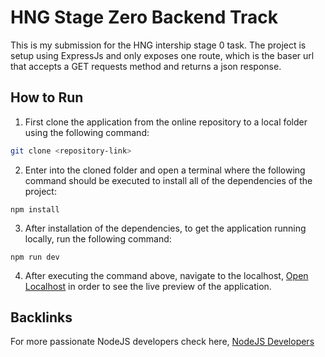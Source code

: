 # HNG Stage Zero Backend Track
This is my submission for the HNG intership stage 0 task. The project is setup using ExpressJs and only exposes one route, which is the baser url that accepts a GET requests method and returns a json response.


## How to Run
1. First clone the application from the online repository to a local folder using the following command:
```bash
git clone <repository-link>
```

2. Enter into the cloned folder and open a terminal where the following command should be executed to install all of the dependencies of the project:
```node
npm install
```

3. After installation of the dependencies, to get the application running locally, run the following command:
```node
npm run dev
```

4. After executing the command above, navigate to the localhost, [Open Localhost](http://localhost:8000) in order to see the live preview of the application.


## Backlinks
For more passionate NodeJS developers check here, [NodeJS Developers](https://hng.tech/hire/nodejs-developers)
